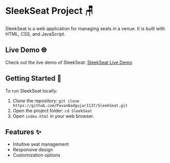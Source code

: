 # SleekSeat Project 🪑

SleekSeat is a web application for managing seats in a venue. It is built with HTML, CSS, and JavaScript.

## Live Demo 🌐

Check out the live demo of SleekSeat: [SleekSeat Live Demo](https://65d99d3d4e6242c1dab34913--sage-salmiakki-2416c6.netlify.app/)

## Getting Started 🚀

To run SleekSeat locally:

1. Clone the repository: `git clone https://github.com/PavanBadgujar1137/SleekSeat.git`
2. Open the project folder: `cd SleekSeat`
3. Open `index.html` in your web browser.

## Features ✨

- Intuitive seat management
- Responsive design
- Customization options
